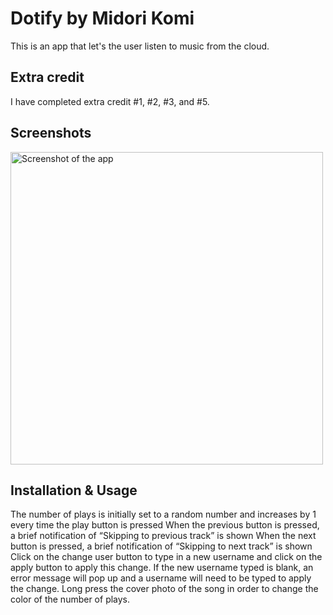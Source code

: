 # Dotify by Midori Komi

This is an app that let's the user listen to music from the cloud.

## Extra credit
I have completed extra credit #1, #2, #3, and #5.

## Screenshots
<img src="./screenshot1.jpg" alt="Screenshot of the app" height="500" />


## Installation & Usage
The number of plays is initially set to a random number and increases by 1 every time the play button is pressed
When the previous button is pressed, a brief notification of “Skipping to previous track” is shown
When the next button is pressed, a brief notification of “Skipping to next track” is shown
Click on the change user button to type in a new username and click on the apply button to apply
this change. If the new username typed is blank, an error message will pop up and a username will need
to be typed to apply the change.
Long press the cover photo of the song in order to change the color of the number of plays.


